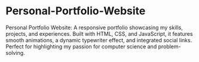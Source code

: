 # Personal-Portfolio-Website
Personal Portfolio Website: A responsive portfolio showcasing my skills, projects, and experiences. Built with HTML, CSS, and JavaScript, it features smooth animations, a dynamic typewriter effect, and integrated social links. Perfect for highlighting my passion for computer science and problem-solving.
